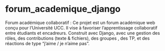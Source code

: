 # forum_academique_django
Forum académique collaboratif : Ce projet est un forum académique web conçu pour l’Université UCC. Il vise à favoriser l’apprentissage collaboratif entre étudiants et encadreurs.  Construit avec  Django, avec une gestion des rôles, des contributions (texte &amp; fichiers), des groupes , des TP, et des réactions de type “j’aime / je n’aime pas”.
